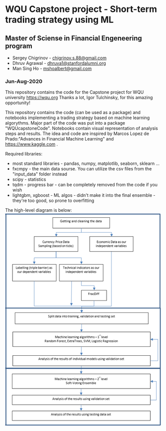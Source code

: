 # WQU Capstone project - Short-term trading strategy using ML
## Master of Sciense in Financial Engeneering program

* Sergey Chigrinov - chigrinov.s.88@gmail.com
* Dhruv Agrawal -  dhruva1@stanfordalumni.org
* Man Sing Ho - mshoalbert@gmail.com

### Jun-Aug-2020

This repository contains the code for the Capstone project for WQU university https://wqu.org
Thanks a lot, Igor Tulchinsky, for this amazing opportunity!

This repository contains the code (can be used as a package) and notebooks implementing a trading strategy based on machine learning algorythms. Major part of the code was put into a package "WQUcapstoneCode". Notebooks contain visual representation of analysis steps and results. The idea and code are inspired by Marcos Lopez de Prado:"Advances in Financial Machine Learning" and https://www.kaggle.com .

Required libraries:
* most standard libraries - pandas, numpy, matplotlib, seaborn, sklearn ...
* fxcmpy - the main data sourse. You can utilize the csv files from the "input_data" folder instead
* scipy - statistics
* tqdm - progress bar - can be completely removed from the code if you wish
* lightgbm, xgboost - ML algos - didn't make it into the final ensemble - they're too good, so prone to overfitting

The high-level diagram is below:
![Des](./results/Diagram.png)
